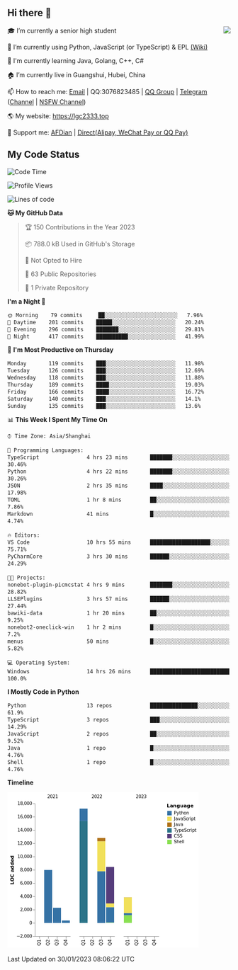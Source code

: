 ## Hi there 👋

<div width="50%">
<img align="right" src="https://readme.lgc2333.top/api?username=lgc2333&show_icons=true" />
</div>

🎓 I’m currently a senior high student

📝 I’m currently using Python, JavaScript (or TypeScript) & EPL [(Wiki)](https://en.wikipedia.org/wiki/Easy_Programming_Language)

📒 I'm currently learning Java, Golang, C++, C#

🏠 I’m currently live in Guangshui, Hubei, China

📫 How to reach me: [Email](mailto:lgc2333@126.com) | QQ:3076823485 | [QQ Group](https://jq.qq.com/?_wv=1027&k=ktwOHdU2) | [Telegram](https://t.me/@lgc2333) ([Channel](https://t.me/stu2333_pd) | [NSFW Channel](https://t.me/stu_collection))

🌎 My website: <https://lgc2333.top>

🤝 Support me: [AFDian](https://afdian.net/@lgc2333) | [Direct(Alipay, WeChat Pay or QQ Pay)](https://s2.loli.net/2022/02/03/MLqe53BjWOAhpcF.png)

## My Code Status

<!--START_SECTION:waka-->
![Code Time](http://img.shields.io/badge/Code%20Time-1%2C030%20hrs%2043%20mins-blue)

![Profile Views](http://img.shields.io/badge/Profile%20Views-24-blue)

![Lines of code](https://img.shields.io/badge/From%20Hello%20World%20I%27ve%20Written-53%20Thousand%20lines%20of%20code-blue)

**🐱 My GitHub Data** 

> 🏆 150 Contributions in the Year 2023
 > 
> 📦 788.0 kB Used in GitHub's Storage 
 > 
> 🚫 Not Opted to Hire
 > 
> 📜 63 Public Repositories 
 > 
> 🔑 1 Private Repository 
 > 
**I'm a Night 🦉** 

```text
🌞 Morning    79 commits     ██░░░░░░░░░░░░░░░░░░░░░░░   7.96% 
🌆 Daytime    201 commits    █████░░░░░░░░░░░░░░░░░░░░   20.24% 
🌃 Evening    296 commits    ███████░░░░░░░░░░░░░░░░░░   29.81% 
🌙 Night      417 commits    ██████████░░░░░░░░░░░░░░░   41.99%

```
📅 **I'm Most Productive on Thursday** 

```text
Monday       119 commits    ███░░░░░░░░░░░░░░░░░░░░░░   11.98% 
Tuesday      126 commits    ███░░░░░░░░░░░░░░░░░░░░░░   12.69% 
Wednesday    118 commits    ███░░░░░░░░░░░░░░░░░░░░░░   11.88% 
Thursday     189 commits    ████░░░░░░░░░░░░░░░░░░░░░   19.03% 
Friday       166 commits    ████░░░░░░░░░░░░░░░░░░░░░   16.72% 
Saturday     140 commits    ███░░░░░░░░░░░░░░░░░░░░░░   14.1% 
Sunday       135 commits    ███░░░░░░░░░░░░░░░░░░░░░░   13.6%

```


📊 **This Week I Spent My Time On** 

```text
⌚︎ Time Zone: Asia/Shanghai

💬 Programming Languages: 
TypeScript               4 hrs 23 mins       ███████░░░░░░░░░░░░░░░░░░   30.46% 
Python                   4 hrs 22 mins       ███████░░░░░░░░░░░░░░░░░░   30.26% 
JSON                     2 hrs 35 mins       ████░░░░░░░░░░░░░░░░░░░░░   17.98% 
TOML                     1 hr 8 mins         ██░░░░░░░░░░░░░░░░░░░░░░░   7.86% 
Markdown                 41 mins             █░░░░░░░░░░░░░░░░░░░░░░░░   4.74%

🔥 Editors: 
VS Code                  10 hrs 55 mins      ███████████████████░░░░░░   75.71% 
PyCharmCore              3 hrs 30 mins       ██████░░░░░░░░░░░░░░░░░░░   24.29%

🐱‍💻 Projects: 
nonebot-plugin-picmcstat 4 hrs 9 mins        ███████░░░░░░░░░░░░░░░░░░   28.82% 
LLSEPlugins              3 hrs 57 mins       ██████░░░░░░░░░░░░░░░░░░░   27.44% 
bawiki-data              1 hr 20 mins        ██░░░░░░░░░░░░░░░░░░░░░░░   9.25% 
nonebot2-oneclick-win    1 hr 2 mins         █░░░░░░░░░░░░░░░░░░░░░░░░   7.2% 
menus                    50 mins             █░░░░░░░░░░░░░░░░░░░░░░░░   5.82%

💻 Operating System: 
Windows                  14 hrs 26 mins      █████████████████████████   100.0%

```

**I Mostly Code in Python** 

```text
Python                   13 repos            ███████████████░░░░░░░░░░   61.9% 
TypeScript               3 repos             ███░░░░░░░░░░░░░░░░░░░░░░   14.29% 
JavaScript               2 repos             ██░░░░░░░░░░░░░░░░░░░░░░░   9.52% 
Java                     1 repo              █░░░░░░░░░░░░░░░░░░░░░░░░   4.76% 
Shell                    1 repo              █░░░░░░░░░░░░░░░░░░░░░░░░   4.76%

```


**Timeline**

![Chart not found](https://raw.githubusercontent.com/lgc2333/lgc2333/main/charts/bar_graph.png) 


 Last Updated on 30/01/2023 08:06:22 UTC
<!--END_SECTION:waka-->

